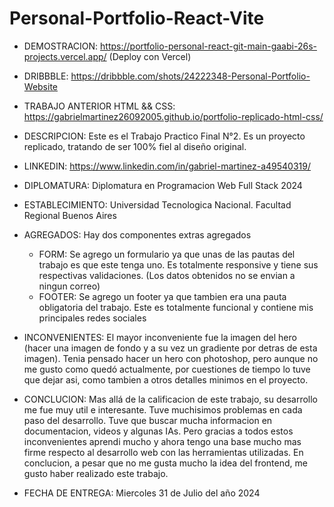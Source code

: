 # Personal-Portfolio-React-Vite

* DEMOSTRACION: https://portfolio-personal-react-git-main-gaabi-26s-projects.vercel.app/
    (Deploy con Vercel)

* DRIBBBLE: https://dribbble.com/shots/24222348-Personal-Portfolio-Website

* TRABAJO ANTERIOR HTML && CSS: https://gabrielmartinez26092005.github.io/portfolio-replicado-html-css/

* DESCRIPCION: Este es el Trabajo Practico Final N°2. Es un proyecto replicado, tratando de ser 100% fiel al diseño original.

* LINKEDIN: https://www.linkedin.com/in/gabriel-martinez-a49540319/

* DIPLOMATURA: Diplomatura en Programacion Web Full Stack 2024

* ESTABLECIMIENTO: Universidad Tecnologica Nacional. Facultad Regional Buenos Aires


* AGREGADOS: Hay dos componentes extras agregados
    * FORM: Se agrego un formulario ya que unas de las pautas del trabajo es que este tenga uno. Es totalmente responsive y tiene sus respectivas validaciones. (Los datos obtenidos no se envian a ningun correo)
    * FOOTER: Se agrego un footer ya que tambien era una pauta obligatoria del trabajo. Este es  totalmente funcional y contiene mis principales redes sociales

* INCONVENIENTES: El mayor inconveniente fue la imagen del hero (hacer una imagen de fondo y a su vez un gradiente por detras de esta imagen). Tenia pensado hacer un hero con photoshop, pero aunque no me gusto como quedó actualmente, por cuestiones de tiempo lo tuve que dejar asi, como tambien a otros detalles minimos en el proyecto.

* CONCLUCION: Mas allá de la calificacion de este trabajo, su desarrollo me fue muy util e interesante. Tuve muchisimos problemas en cada paso del desarrollo. Tuve que buscar mucha informacion en documentacion, videos y algunas IAs. Pero gracias a todos estos inconvenientes aprendi mucho y ahora tengo una base mucho mas firme respecto al desarrollo web con las herramientas utilizadas. En conclucion, a pesar que no me gusta mucho la idea del frontend, me gusto haber realizado este trabajo.


* FECHA DE ENTREGA: Miercoles 31 de Julio del año 2024
    
